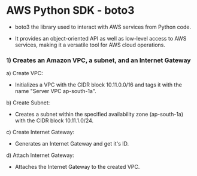 # AWS Python SDK - boto3

- boto3 the library used to interact with AWS services from Python code. 

- It provides an object-oriented API as well as low-level access to AWS services, making it a versatile tool for AWS cloud operations.

### 1)  Creates an Amazon VPC, a subnet, and an Internet Gateway 


a) Create VPC: 
- Initializes a VPC with the CIDR block 10.11.0.0/16 and tags it with the name "Server VPC ap-south-1a".

b) Create Subnet: 
- Creates a subnet within the specified availability zone (ap-south-1a) with the CIDR block 10.11.1.0/24.

c) Create Internet Gateway: 
- Generates an Internet Gateway and get it's ID.

d) Attach Internet Gateway: 
- Attaches the Internet Gateway to the created VPC.
